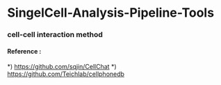# SingelCell-Analysis-Pipeline-Tools
### cell-cell interaction method
#### Reference : 
*) https://github.com/sqjin/CellChat 
*) https://github.com/Teichlab/cellphonedb
